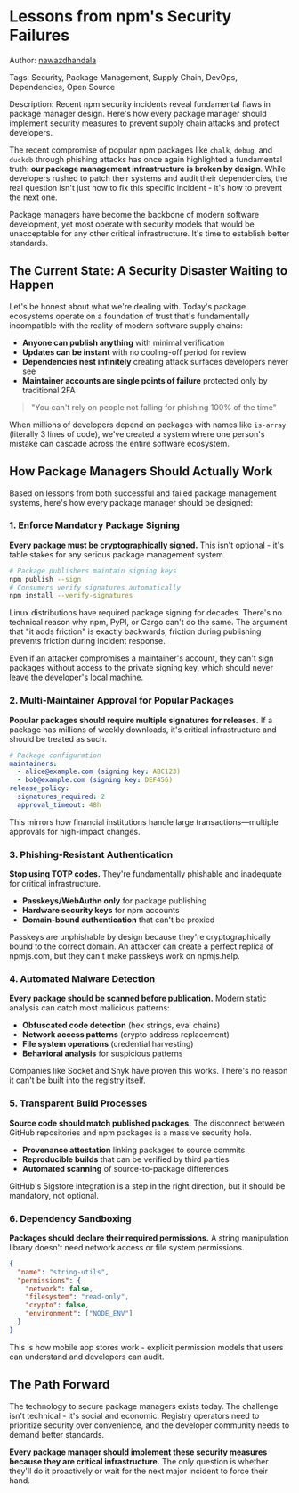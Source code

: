 # Lessons from npm's Security Failures

Author: [nawazdhandala](https://www.github.com/nawazdhandala)

Tags: Security, Package Management, Supply Chain, DevOps, Dependencies, Open Source

Description: Recent npm security incidents reveal fundamental flaws in package manager design. Here's how every package manager should implement security measures to prevent supply chain attacks and protect developers.

The recent compromise of popular npm packages like `chalk`, `debug`, and `duckdb` through phishing attacks has once again highlighted a fundamental truth: **our package management infrastructure is broken by design**. While developers rushed to patch their systems and audit their dependencies, the real question isn't just how to fix this specific incident - it's how to prevent the next one.

Package managers have become the backbone of modern software development, yet most operate with security models that would be unacceptable for any other critical infrastructure. It's time to establish better standards.

## The Current State: A Security Disaster Waiting to Happen

Let's be honest about what we're dealing with. Today's package ecosystems operate on a foundation of trust that's fundamentally incompatible with the reality of modern software supply chains:

- **Anyone can publish anything** with minimal verification
- **Updates can be instant** with no cooling-off period for review
- **Dependencies nest infinitely** creating attack surfaces developers never see
- **Maintainer accounts are single points of failure** protected only by traditional 2FA

> "You can't rely on people not falling for phishing 100% of the time" 

When millions of developers depend on packages with names like `is-array` (literally 3 lines of code), we've created a system where one person's mistake can cascade across the entire software ecosystem.

## How Package Managers Should Actually Work

Based on lessons from both successful and failed package management systems, here's how every package manager should be designed:

### 1. Enforce Mandatory Package Signing

**Every package must be cryptographically signed.** This isn't optional - it's table stakes for any serious package management system.

```bash
# Package publishers maintain signing keys
npm publish --sign
# Consumers verify signatures automatically
npm install --verify-signatures
```

Linux distributions have required package signing for decades. There's no technical reason why npm, PyPI, or Cargo can't do the same. The argument that "it adds friction" is exactly backwards, friction during publishing prevents friction during incident response.

Even if an attacker compromises a maintainer's account, they can't sign packages without access to the private signing key, which should never leave the developer's local machine.


### 2. Multi-Maintainer Approval for Popular Packages

**Popular packages should require multiple signatures for releases.** If a package has millions of weekly downloads, it's critical infrastructure and should be treated as such.

```yaml
# Package configuration
maintainers:
  - alice@example.com (signing key: ABC123)
  - bob@example.com (signing key: DEF456)
release_policy:
  signatures_required: 2
  approval_timeout: 48h
```

This mirrors how financial institutions handle large transactions—multiple approvals for high-impact changes.

### 3. Phishing-Resistant Authentication

**Stop using TOTP codes.** They're fundamentally phishable and inadequate for critical infrastructure.

- **Passkeys/WebAuthn only** for package publishing
- **Hardware security keys** for npm accounts
- **Domain-bound authentication** that can't be proxied

Passkeys are unphishable by design because they're cryptographically bound to the correct domain. An attacker can create a perfect replica of npmjs.com, but they can't make passkeys work on npmjs.help.

### 4. Automated Malware Detection

**Every package should be scanned before publication.** Modern static analysis can catch most malicious patterns:

- **Obfuscated code detection** (hex strings, eval chains)
- **Network access patterns** (crypto address replacement)
- **File system operations** (credential harvesting)
- **Behavioral analysis** for suspicious patterns

Companies like Socket and Snyk have proven this works. There's no reason it can't be built into the registry itself.

### 5. Transparent Build Processes

**Source code should match published packages.** The disconnect between GitHub repositories and npm packages is a massive security hole.

- **Provenance attestation** linking packages to source commits
- **Reproducible builds** that can be verified by third parties
- **Automated scanning** of source-to-package differences

GitHub's Sigstore integration is a step in the right direction, but it should be mandatory, not optional.

### 6. Dependency Sandboxing

**Packages should declare their required permissions.** A string manipulation library doesn't need network access or file system permissions.

```json
{
  "name": "string-utils",
  "permissions": {
    "network": false,
    "filesystem": "read-only",
    "crypto": false,
    "environment": ["NODE_ENV"]
  }
}
```

This is how mobile app stores work - explicit permission models that users can understand and developers can audit.


## The Path Forward

The technology to secure package managers exists today. The challenge isn't technical - it's social and economic. Registry operators need to prioritize security over convenience, and the developer community needs to demand better standards.

**Every package manager should implement these security measures because they are critical infrastructure.** The only question is whether they'll do it proactively or wait for the next major incident to force their hand.

